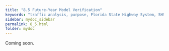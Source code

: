 ```yaml
---
title: "8.5	Future-Year Model Verification"
keywords: "traffic analysis, purpose, Florida State Highway System, SHS"
sidebar: mydoc_sidebar
permalink: 8_5.html
folder: mydoc
---
```


<p>
  Coming soon.
</p>